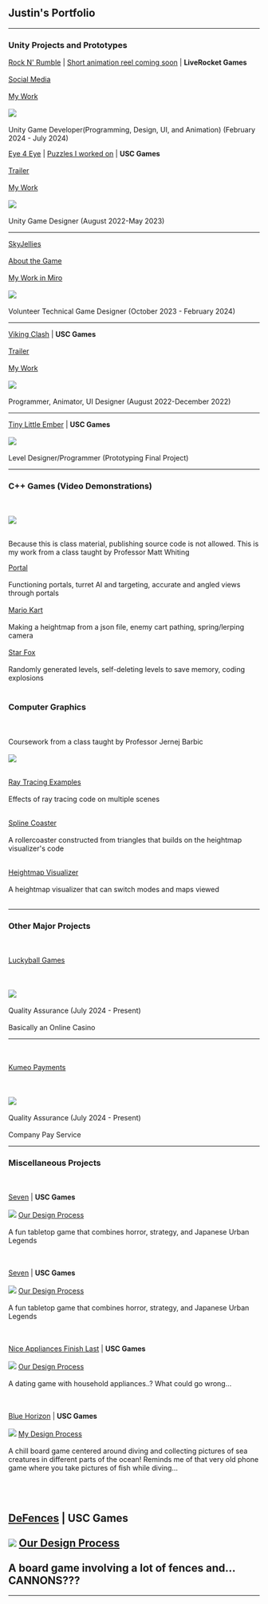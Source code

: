 ## Justin's Portfolio
---
### Unity Projects and Prototypes

[Rock N' Rumble](https://apps.apple.com/us/app/rock-n-rumble/id6476643893) | [Short animation reel coming soon](link) | **LiveRocket Games** <br><br>
[Social Media](https://www.instagram.com/playrocknrumble/)<br><br>
[My Work]((https://youtu.be/T6HgcQdapvY))
<br><br>
<img src="images/IMG_2312.jpeg?raw=true"/>
<br><br>
Unity Game Developer(Programming, Design, UI, and Animation) (February 2024 - July 2024)



[Eye 4 Eye](https://store.steampowered.com/app/2269450/Eye_4_Eye/) | [Puzzles I worked on](https://youtu.be/2SZ7U0vn0uk) | **USC Games** <br><br>
[Trailer](https://www.youtube.com/watch?v=Za2Sljczsjo)<br><br>
[My Work](https://chen221.github.io/JustinsPortfolio/e4e)
<br><br>
<img src="images/e4e.jpg?raw=true"/>
<br><br>
Unity Game Designer (August 2022-May 2023)

---

[SkyJellies](https://redeagle-p1.itch.io/skyjellies) <br><br>
[About the Game](https://www.youtube.com/watch?v=62ayQFIkDyc)<br><br>
[My Work in Miro](https://miro.com/app/board/uXjVNQM4tPw=/?share_link_id=700121372476)
<br><br>
<img src="images/jellyu.jpg?raw=true"/>
<br><br>
Volunteer Technical Game Designer (October 2023 - February 2024)

---

[Viking Clash](https://justin0618.itch.io/vikingclash) | **USC Games** <br><br>
[Trailer](https://www.youtube.com/watch?v=FVTRrWRtDyA)<br><br>
[My Work](https://chen221.github.io/JustinsPortfolio/vikingclash)
<br><br>
<img src="images/gun.png?raw=true"/>
<br><br>
Programmer, Animator, UI Designer (August 2022-December 2022)

---
[Tiny Little Ember](https://justin0618.itch.io/tiny-little-ember) | **USC Games**
<br><br>
<img src="images/fire.png?raw=true"/>
<br><br>
Level Designer/Programmer (Prototyping Final Project)

---

### C++ Games (Video Demonstrations)
<br><br>
<img src="images/Linkpng.png?raw=true"/>
<br><br>

Because this is class material, publishing source code is not allowed.
This is my work from a class taught by Professor Matt Whiting

[Portal](https://youtu.be/kYGnARfE9qE)
<br><br>
Functioning portals, turret AI and targeting, accurate and angled views through portals 
<br><br>
[Mario Kart](https://youtu.be/UMQP3s2BNSU)
<br><br>
Making a heightmap from a json file, enemy cart pathing, spring/lerping camera
<br><br>
[Star Fox](https://youtu.be/LAjMe1ia4MY)
<br><br>
Randomly generated levels, self-deleting levels to save memory, coding explosions
<br><br>

### Computer Graphics
<br><br> 
Coursework from a class taught by Professor Jernej Barbic
<br><br>
<img src="images/003.jpg?raw=true"/>
<br><br>

[Ray Tracing Examples](https://chen221.github.io/JustinsPortfolio/raytracing)
<br><br>
Effects of ray tracing code on multiple scenes
<br><br>


[Spline Coaster](https://youtu.be/Eb8QzwifDZM)
<br><br>
A rollercoaster constructed from triangles that builds on the heightmap visualizer's code
<br><br>

[Heightmap Visualizer](https://youtu.be/lvE7MpCKFfY)
<br><br>
A heightmap visualizer that can switch modes and maps viewed
<br><br>

---

### Other Major Projects
<br><br> 
[Luckyball Games](https://luckyball.games/) <br><br>
<br><br>
<img src="images/LBGames.png?raw=true"/>
<br><br>
Quality Assurance (July 2024 - Present)
<br><br>
Basically an Online Casino

---

<br><br> 
[Kumeo Payments](https://pay.kumeo.com/) <br><br>
<br><br>
<img src="images/kumeo.png?raw=true"/>
<br><br>
Quality Assurance (July 2024 - Present)
<br><br>
Company Pay Service

---

### Miscellaneous Projects

<br><br>
[Seven](https://steamcommunity.com/sharedfiles/filedetails/?id=2238117522) | **USC Games**
<br><br>
<img src="images/Seven.png?raw=true"/>
[Our Design Process](https://drive.google.com/file/d/1z8HIO-2o0i-otkeRYOliDlRViBSN0cQM/view?usp=drive_link)
<br><br>
A fun tabletop game that combines horror, strategy, and Japanese Urban Legends

<br><br>
[Seven](https://steamcommunity.com/sharedfiles/filedetails/?id=2238117522) | **USC Games**
<br><br>
<img src="images/Seven.png?raw=true"/>
[Our Design Process](https://drive.google.com/file/d/1z8HIO-2o0i-otkeRYOliDlRViBSN0cQM/view?usp=drive_link)
<br><br>
A fun tabletop game that combines horror, strategy, and Japanese Urban Legends

<br><br>
[Nice Appliances Finish Last](https://steamcommunity.com/sharedfiles/filedetails/?id=2222831567) | **USC Games**
<br><br>
<img src="images/Appliances.png?raw=true"/>
[Our Design Process](https://drive.google.com/drive/folders/1MTLLq6PGLPsjeJIsluGO2MXmm9yrDNak?usp=sharing)
<br><br>
A dating game with household appliances..? What could go wrong...

<br><br>
[Blue Horizon](https://steamcommunity.com/sharedfiles/filedetails/?id=2245164605) | **USC Games**
<br><br>
<img src="images/BlueHorizon.png?raw=true"/>
[My Design Process](https://drive.google.com/drive/folders/14aqiPJw6sin3T80biDXOdL-DQTqMKW1t?usp=sharing)
<br><br>
A chill board game centered around diving and collecting pictures of sea creatures in different parts of the ocean! Reminds me of that very old phone game where you take pictures of fish while diving...

<br><br>
[DeFences](https://steamcommunity.com/sharedfiles/filedetails/?id=2258564465) | **USC Games**
<br><br>
<img src="images/Defences.png?raw=true"/>
[Our Design Process](https://drive.google.com/drive/folders/1WiMj5pD1gRDdDMEUX8AeJqJnnH-U4LVX?usp=sharing)
<br><br>
A board game involving a lot of fences and... CANNONS???
---



---
